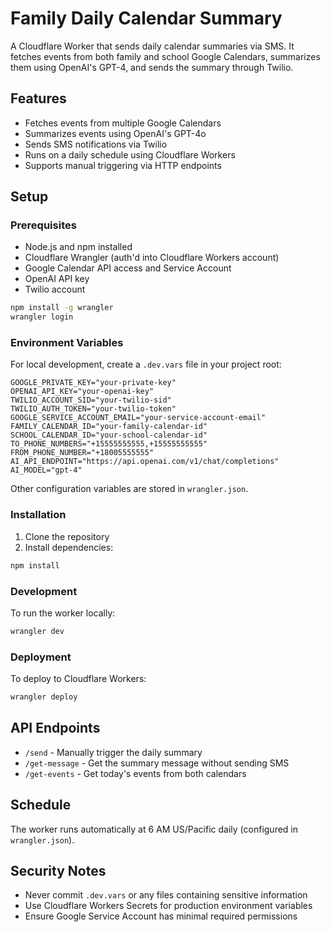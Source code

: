 # Family Daily Calendar Summary

A Cloudflare Worker that sends daily calendar summaries via SMS. It fetches events from both family and school Google Calendars, summarizes them using OpenAI's GPT-4, and sends the summary through Twilio.

## Features

- Fetches events from multiple Google Calendars
- Summarizes events using OpenAI's GPT-4o
- Sends SMS notifications via Twilio
- Runs on a daily schedule using Cloudflare Workers
- Supports manual triggering via HTTP endpoints

## Setup

### Prerequisites

- Node.js and npm installed
- Cloudflare Wrangler (auth'd into Cloudflare Workers account)
- Google Calendar API access and Service Account
- OpenAI API key
- Twilio account

```bash
npm install -g wrangler
wrangler login
```

### Environment Variables

For local development, create a `.dev.vars` file in your project root:

```env
GOOGLE_PRIVATE_KEY="your-private-key"
OPENAI_API_KEY="your-openai-key"
TWILIO_ACCOUNT_SID="your-twilio-sid"
TWILIO_AUTH_TOKEN="your-twilio-token"
GOOGLE_SERVICE_ACCOUNT_EMAIL="your-service-account-email"
FAMILY_CALENDAR_ID="your-family-calendar-id"
SCHOOL_CALENDAR_ID="your-school-calendar-id"
TO_PHONE_NUMBERS="+15555555555,+15555555555"
FROM_PHONE_NUMBER="+18005555555"
AI_API_ENDPOINT="https://api.openai.com/v1/chat/completions"
AI_MODEL="gpt-4"
```

Other configuration variables are stored in `wrangler.json`.

### Installation

1. Clone the repository
2. Install dependencies:

```bash
npm install
```

### Development

To run the worker locally:

```bash
wrangler dev
```

### Deployment

To deploy to Cloudflare Workers:

```bash
wrangler deploy
```

## API Endpoints

- `/send` - Manually trigger the daily summary
- `/get-message` - Get the summary message without sending SMS
- `/get-events` - Get today's events from both calendars

## Schedule

The worker runs automatically at 6 AM US/Pacific daily (configured in `wrangler.json`).

## Security Notes

- Never commit `.dev.vars` or any files containing sensitive information
- Use Cloudflare Workers Secrets for production environment variables
- Ensure Google Service Account has minimal required permissions 